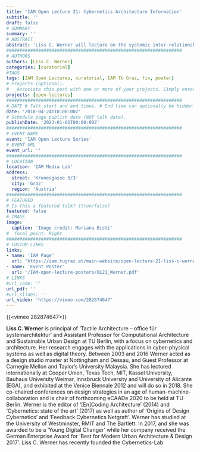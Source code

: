 ```yaml
---
title: 'IAM Open Lecture 21: Cybernetics Architecture Information'
subtitle: ''
draft: false
# SUMMARY
summary: ''
# ABSTRACT 
abstract: 'Liss C. Werner will lecture on the systemic inter-relationships and relational dependencies between cybernetics, architecture and information. Her talk is divided into three parts: a) Cybernetics, B) biological communication systems and form, c) new ecological domains on a proto-level. Werner speaks about her recent investigations into biological communication- and form-systems: Physarum Polycephalum, also called slime mold or myxamoeba. Physarum is regarded as a bio-computer with intelligence embedded in its physical mechanisms. It is potentially relevant for future complexity in human-machines-networks (HMN) within architecture and urban design.'
##################################################################
# AUTHORS 
authors: [Liss C. Werner]
categories: [curatorial]
#TAGS
tags: [IAM Open Lectures, curatorial, IAM TU Graz, fix, poster]
# Projects (optional).
#   Associate this post with one or more of your projects. Simply enter your project's folder or file name without extension. Otherwise, set `projects = []`.
projects: [open-lectures]
##################################################################
# DATE # Talk start and end times. # End time can optionally be hidden by prefixing the line with `#`.
date: '2018-04-24T18:00:00Z'
# Schedule page publish date (NOT talk date).
publishDate: '2023-01-01T00:00:00Z'
##################################################################
# EVENT NAME 
event: 'IAM Open Lecture Series'
# EVENT URL 
event_url: ''
##################################################################
# LOCATION 
location: 'IAM Media Lab'
address:
  street: 'Kronesgasse 5/3'
  city: 'Graz'
  region: 'Austria'
##################################################################
# FEATURED
# Is this a featured talk? (true/false)
featured: false
# IMAGE 
image:
  caption: 'Image credit: Mariana Bisti'
#  focal_point: Right
##################################################################
# CUSTOM LINKS 
links:
- name: 'IAM Page'
  url: 'https://iam.tugraz.at/main-website/open-lecture-21-liss-c-werner-cybernetics-architecture-information/'
- name: 'Event Poster'
  url: '/IAM-open-lecture-posters/OL21_Werner.pdf'
# LINKS 
#url_code: ''
url_pdf: ''
#url_slides: ''
url_video: 'https://vimeo.com/282874647'
---
```


{{<vimeo 282874647>}}

**Liss C. Werner** is principal of ‘Tactile Architecture – office für systemarchitektur’ and Assistant Professor for Computational Architecture and Sustainable Urban Design at TU Berlin, with a focus on cybernetics and architecture. Her research engages with the applications in cyber-physical systems as well as digital theory. Between 2003 and 2016 Werner acted as a design studio master at Nottingham and Dessau, and Guest Professor at Carnegie Mellon and Taylor’s University Malaysia. She has lectured internationally at Cooper Union, Texas Tech, MIT, Kassel University, Bauhaus University Weimar, Innsbruck University and University of Alicante (EGA), and exhibited at the Venice Biennale 2012 and will do so in 2018. She co-chaired conferences on design strategies in an age of human-machine-collaboration and is chair of forthcoming eCAADe 2020 to be held at TU Berlin. Werner is the editor of ‘[En]Coding Architecture’ (2014) and ‘Cybernetics: state of the art’ (2017) as well as author of ‘Origins of Design Cybernetics’ and ‘Feedback Cybernetics Netgraft’. Werner has studied at the University of Westminster, RMIT and The Bartlett. In 2017, and she was awarded to be a ‘Young Digital Changer’ while her company received the German Enterprise Award for ‘Best for Modern Urban Architecture & Design 2017’. Liss C. Werner has recently founded the Cybernetics-Lab

<!--
IAM Open Lecture #21  
Liss C. Werner  
Cybernetics Architecture Information  
18:30 Wednesday 25 April 2018  
IAM Media Lab, Kronesgasse 5/III

Event poster https://iam.tugraz.at/wp-content/uploads/2018/04/OL21_Werner-1.pdf

Original post: https://iam.tugraz.at/2018/04/ol_werner/
-->